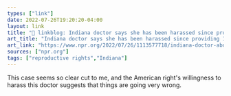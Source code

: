 ```yaml
---
types: ["link"]
date: 2022-07-26T19:20:20-04:00
layout: link
title: "🔗 linkblog: Indiana doctor says she has been harassed since providing 10-year-old's abortion : NPR'"
art_title: "Indiana doctor says she has been harassed since providing 10-year-old's abortion : NPR"
art_link: "https://www.npr.org/2022/07/26/1113577718/indiana-doctor-abortion-ohio-10-year-old"
sources: ["npr.org"]
tags: ["reproductive rights","Indiana"]
---
```

This case seems so clear cut to me, and the American right's willingness to harass this doctor suggests that things are going very wrong.
 
